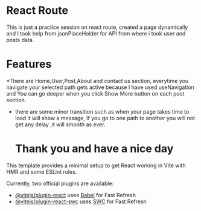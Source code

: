 # React Route
This is just a practice session on react route, created a page dynamically and I took help from jsonPlaceHolder for API from where i took user and posts data.

# Features
*There are Home,User,Post,About and contact us section, everytime you navigate your selected path gets active because I have used useNavigation and You can go deeper when you click Show More button on each post section.
* there are some minor transition such as when your page takes time to load it will show a message, If you go to one path to another you will not get any delay ,it will smooth as ever.

  # Thank you and have a nice day














This template provides a minimal setup to get React working in Vite with HMR and some ESLint rules.

Currently, two official plugins are available:

- [@vitejs/plugin-react](https://github.com/vitejs/vite-plugin-react/blob/main/packages/plugin-react/README.md) uses [Babel](https://babeljs.io/) for Fast Refresh
- [@vitejs/plugin-react-swc](https://github.com/vitejs/vite-plugin-react-swc) uses [SWC](https://swc.rs/) for Fast Refresh

